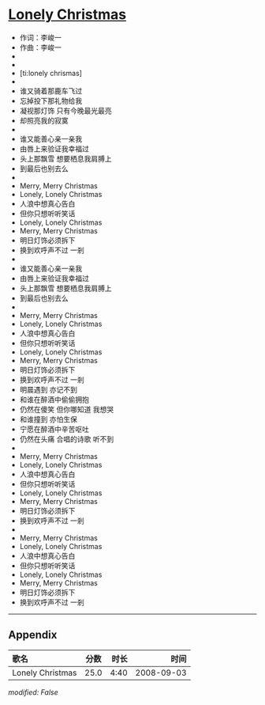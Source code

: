 # [Lonely Christmas](https://music.163.com/song?id=409931769)

* 作词：李峻一
* 作曲：李峻一
*
*
* [ti:lonely chrismas]
* 
* 谁又骑着那鹿车飞过
* 忘掉投下那礼物给我
* 凝视那灯饰 只有今晚最光最亮
* 却照亮我的寂寞
* 
* 谁又能善心亲一亲我
* 由唇上来验证我幸福过
* 头上那飘雪 想要栖息我肩膊上
* 到最后也别去么
* 
* Merry, Merry Christmas
* Lonely, Lonely Christmas
* 人浪中想真心告白
* 但你只想听听笑话
* Lonely, Lonely Christmas
* Merry, Merry Christmas
* 明日灯饰必须拆下
* 换到欢呼声不过 一剎
* 
* 谁又能善心亲一亲我
* 由唇上来验证我幸福过
* 头上那飘雪 想要栖息我肩膊上
* 到最后也别去么
* 
* Merry, Merry Christmas
* Lonely, Lonely Christmas
* 人浪中想真心告白
* 但你只想听听笑话
* Lonely, Lonely Christmas
* Merry, Merry Christmas
* 明日灯饰必须拆下
* 换到欢呼声不过 一剎
* 明晨遇到 亦记不到
* 和谁在醉酒中偷偷拥抱
* 仍然在傻笑 但你哪知道 我想哭
* 和谁撞到 亦怕生保
* 宁愿在醉酒中辛苦呕吐
* 仍然在头痛 合唱的诗歌 听不到
* 
* Merry, Merry Christmas
* Lonely, Lonely Christmas
* 人浪中想真心告白
* 但你只想听听笑话
* Lonely, Lonely Christmas
* Merry, Merry Christmas
* 明日灯饰必须拆下
* 换到欢呼声不过 一剎
* 
* Merry, Merry Christmas
* Lonely, Lonely Christmas
* 人浪中想真心告白
* 但你只想听听笑话
* Lonely, Lonely Christmas
* Merry, Merry Christmas
* 明日灯饰必须拆下
* 换到欢呼声不过 一剎


---

## Appendix

|歌名|分数|时长|时间|
|:---|:---:|---:|---:|
|Lonely Christmas|25.0|4:40|2008-09-03

*modified: False*